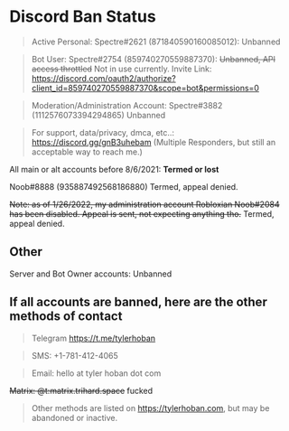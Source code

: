 # Discord Ban Status

> Active Personal: Spectre#2621 (871840590160085012): Unbanned

> Bot User: Spectre#2754 (859740270559887370): ~~Unbanned, API access throttled~~ Not in use currently.
  Invite Link: https://discord.com/oauth2/authorize?client_id=859740270559887370&scope=bot&permissions=0

> Moderation/Administration Account: Spectre#3882 (1112576073394294865) Unbanned

> For support, data/privacy, dmca, etc..: https://discord.gg/gnB3uhebam (Multiple Responders, but still an acceptable way to reach me.)


All main or alt accounts before 8/6/2021: **Termed or lost**

Noob#8888 (935887492568186880) Termed, appeal denied.

~~Note: as of 1/26/2022, my administration account Robloxian Noob#2084 has been disabled. Appeal is sent, not expecting anything tho.~~ Termed, appeal denied.

## Other

Server and Bot Owner accounts: Unbanned

## If all accounts are banned, here are the other methods of contact

> Telegram https://t.me/tylerhoban

> SMS: +1-781-412-4065

> Email: hello at tyler hoban dot com

~~Matrix: @t:matrix.trihard.space~~ fucked

> Other methods are listed on https://tylerhoban.com, but may be abandoned or inactive.

